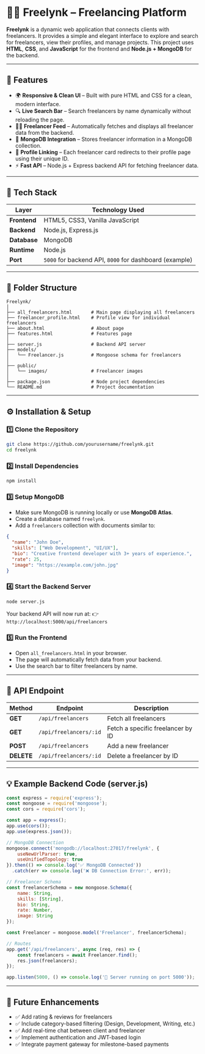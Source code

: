
# 🧑‍💻 Freelynk – Freelancing Platform

**Freelynk** is a dynamic web application that connects clients with freelancers. It provides a simple and elegant interface to explore and search for freelancers, view their profiles, and manage projects.
This project uses **HTML**, **CSS**, and **JavaScript** for the frontend and **Node.js + MongoDB** for the backend.

---

## 🚀 Features

* 🌍 **Responsive & Clean UI** – Built with pure HTML and CSS for a clean, modern interface.
* 🔍 **Live Search Bar** – Search freelancers by name dynamically without reloading the page.
* 🧑‍💼 **Freelancer Feed** – Automatically fetches and displays all freelancer data from the backend.
* 💾 **MongoDB Integration** – Stores freelancer information in a MongoDB collection.
* 📄 **Profile Linking** – Each freelancer card redirects to their profile page using their unique ID.
* ⚡ **Fast API** – Node.js + Express backend API for fetching freelancer data.

---

## 🧠 Tech Stack

| Layer        | Technology Used                                        |
| ------------ | ------------------------------------------------------ |
| **Frontend** | HTML5, CSS3, Vanilla JavaScript                        |
| **Backend**  | Node.js, Express.js                                    |
| **Database** | MongoDB                                                |
| **Runtime**  | Node.js                                                |
| **Port**     | `5000` for backend API, `8000` for dashboard (example) |

---

## 📁 Folder Structure

```
Freelynk/
│
├── all_freelancers.html       # Main page displaying all freelancers
├── freelancer_profile.html    # Profile view for individual freelancers
├── about.html                 # About page
├── features.html              # Features page
│
├── server.js                  # Backend API server
├── models/
│   └── Freelancer.js          # Mongoose schema for freelancers
│
├── public/
│   └── images/                # Freelancer images
│
├── package.json               # Node project dependencies
└── README.md                  # Project documentation
```

---

## ⚙️ Installation & Setup

### **1️⃣ Clone the Repository**

```bash
git clone https://github.com/yourusername/freelynk.git
cd freelynk
```

### **2️⃣ Install Dependencies**

```bash
npm install
```

### **3️⃣ Setup MongoDB**

* Make sure MongoDB is running locally or use **MongoDB Atlas**.
* Create a database named `freelynk`.
* Add a `freelancers` collection with documents similar to:

```json
{
  "name": "John Doe",
  "skills": ["Web Development", "UI/UX"],
  "bio": "Creative frontend developer with 3+ years of experience.",
  "rate": 25,
  "image": "https://example.com/john.jpg"
}
```

### **4️⃣ Start the Backend Server**

```bash
node server.js
```

Your backend API will now run at:
👉 `http://localhost:5000/api/freelancers`

### **5️⃣ Run the Frontend**

* Open `all_freelancers.html` in your browser.
* The page will automatically fetch data from your backend.
* Use the search bar to filter freelancers by name.

---

## 🧩 API Endpoint

| Method     | Endpoint               | Description                       |
| ---------- | ---------------------- | --------------------------------- |
| **GET**    | `/api/freelancers`     | Fetch all freelancers             |
| **GET**    | `/api/freelancers/:id` | Fetch a specific freelancer by ID |
| **POST**   | `/api/freelancers`     | Add a new freelancer              |
| **DELETE** | `/api/freelancers/:id` | Delete a freelancer by ID         |

---

## 💡 Example Backend Code (server.js)

```javascript
const express = require('express');
const mongoose = require('mongoose');
const cors = require('cors');

const app = express();
app.use(cors());
app.use(express.json());

// MongoDB Connection
mongoose.connect('mongodb://localhost:27017/freelynk', {
    useNewUrlParser: true,
    useUnifiedTopology: true
}).then(() => console.log('✅ MongoDB Connected'))
  .catch(err => console.log('❌ DB Connection Error:', err));

// Freelancer Schema
const freelancerSchema = new mongoose.Schema({
    name: String,
    skills: [String],
    bio: String,
    rate: Number,
    image: String
});

const Freelancer = mongoose.model('Freelancer', freelancerSchema);

// Routes
app.get('/api/freelancers', async (req, res) => {
    const freelancers = await Freelancer.find();
    res.json(freelancers);
});

app.listen(5000, () => console.log('🚀 Server running on port 5000'));
```

---

## 🎯 Future Enhancements

* ✅ Add rating & reviews for freelancers
* ✅ Include category-based filtering (Design, Development, Writing, etc.)
* ✅ Add real-time chat between client and freelancer
* ✅ Implement authentication and JWT-based login
* ✅ Integrate payment gateway for milestone-based payments

